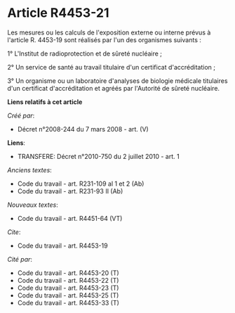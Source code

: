 # Article R4453-21

Les mesures ou les calculs de l'exposition externe ou interne prévus à l'article R. 4453-19 sont réalisés par l'un des
organismes suivants : 

1° L'Institut de radioprotection et de sûreté nucléaire ; 

2° Un service de santé au travail titulaire d'un certificat d'accréditation ; 

3° Un organisme ou un laboratoire d'analyses de biologie médicale titulaires d'un certificat d'accréditation et agréés par
l'Autorité de sûreté nucléaire.

**Liens relatifs à cet article**

_Créé par_:

  - Décret n°2008-244 du 7 mars 2008 - art. (V)

**Liens**:

  - TRANSFERE: Décret n°2010-750 du 2 juillet 2010 - art. 1

_Anciens textes_:

  - Code du travail - art. R231-109 al 1 et 2 (Ab)
  - Code du travail - art. R231-93 II (Ab)

_Nouveaux textes_:

  - Code du travail - art. R4451-64 (VT)

_Cite_:

  - Code du travail - art. R4453-19

_Cité par_:

  - Code du travail - art. R4453-20 (T)
  - Code du travail - art. R4453-22 (T)
  - Code du travail - art. R4453-23 (T)
  - Code du travail - art. R4453-25 (T)
  - Code du travail - art. R4453-33 (T)
